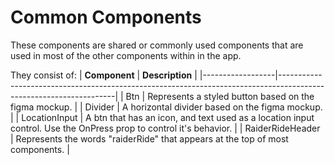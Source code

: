 # Common Components

These components are shared or commonly used components that are used in most of the other components within in the app.

They consist of:
| **Component** | **Description** |
|------------------|-------------------------------------------------------------------------------------------------------------------|
| Btn | Represents a styled button based on the figma mockup. |
| Divider | A horizontal divider based on the figma mockup. |
| LocationInput | A btn that has an icon, and text used as a location input control. Use the OnPress prop to control it's behavior. |
| RaiderRideHeader | Represents the words "raiderRide" that appears at the top of most components. |
